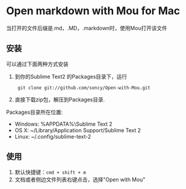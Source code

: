 # Open markdown with Mou for Mac

当打开的文件后缀是.md，.MD，.markdown时，使用Mou打开该文件

## 安装
可以通过下面两种方式安装  

1. 到你的Sublime Text2 的Packages目录下，运行   
    
        git clone git://github.com/soncy/Open-with-Mou.git

2. 直接下载zip包，解压到Packages目录.

Packages目录所在位置:

* Windows: %APPDATA%\Sublime Text 2
* OS X: ~/Library/Application Support/Sublime Text 2
* Linux: ~/.config/sublime-text-2

## 使用

1. 默认快捷键：`cmd + shift + m`
2. 文档或者侧边文件列表右键点击，选择"Open with Mou"